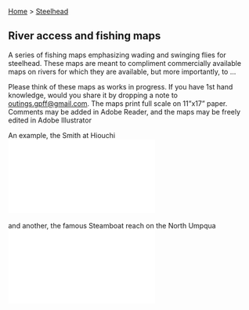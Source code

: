 [Home](https://rhexman.github.io) > [Steelhead](https://rhexman.github.io/Steelhead/)

## River access and fishing maps

A series of fishing maps emphasizing wading and swinging flies for steelhead.  These maps are
meant to compliment commercially available maps on rivers for which they are available, but more importantly, to ... 

Please think of these maps as works in progress. If you have 1st hand knowledge, would you share it by dropping a note to outings.gpff@gmail.com.
The maps print full scale on 11”x17” paper. Comments may be added in Adobe Reader, and the maps may be freely edited in Adobe Illustrator

An example, the Smith at Hiouchi
![An example](Smith_1_Adams.pdf)


and another, the famous Steamboat reach on the North Umpqua
![Another](NF_3_Steamboat.pdf)

